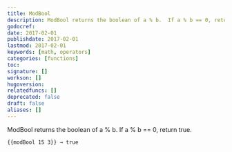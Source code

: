 ```yaml
---
title: ModBool
description: ModBool returns the boolean of a % b.  If a % b == 0, return true.
godocref:
date: 2017-02-01
publishdate: 2017-02-01
lastmod: 2017-02-01
keywords: [math, operators]
categories: [functions]
toc:
signature: []
workson: []
hugoversion:
relatedfuncs: []
deprecated: false
draft: false
aliases: []
---
```


ModBool returns the boolean of a % b.  If a % b == 0, return true.

```
{{modBool 15 3}} → true
```
